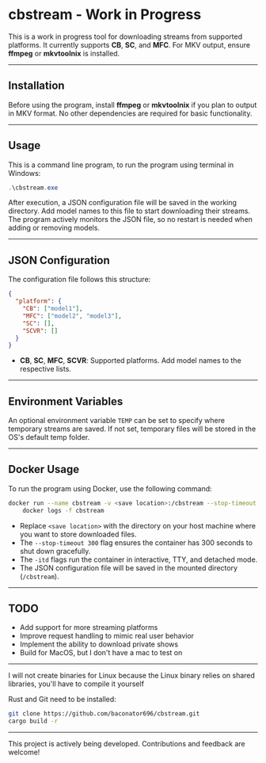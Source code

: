 
# cbstream - Work in Progress

This is a work in progress tool for downloading streams from supported platforms. It currently supports **CB**, **SC**, and **MFC**. For MKV output, ensure **ffmpeg** or **mkvtoolnix** is installed.

---

## Installation

Before using the program, install **ffmpeg** or **mkvtoolnix** if you plan to output in MKV format. No other dependencies are required for basic functionality.

---

## Usage

This is a command line program, to run the program using terminal in Windows:

```powershell
.\cbstream.exe
```

After execution, a JSON configuration file will be saved in the working directory. Add model names to this file to start downloading their streams. The program actively monitors the JSON file, so no restart is needed when adding or removing models.

---

## JSON Configuration

The configuration file follows this structure:

```json
{
  "platform": {
    "CB": ["model1"],
    "MFC": ["model2", "model3"],
    "SC": [],
    "SCVR": []
  }
}
```

- **CB**, **SC**, **MFC**, **SCVR**: Supported platforms. Add model names to the respective lists.

---

## Environment Variables

An optional environment variable `TEMP` can be set to specify where temporary streams are saved. If not set, temporary files will be stored in the OS's default temp folder.

---

## Docker Usage

To run the program using Docker, use the following command:

```bash
docker run --name cbstream -v <save location>:/cbstream --stop-timeout 300 -itd ghcr.io/baconator696/cbstream:latest && \
    docker logs -f cbstream
```

- Replace `<save location>` with the directory on your host machine where you want to store downloaded files.
- The `--stop-timeout 300` flag ensures the container has 300 seconds to shut down gracefully.
- The `-itd` flags run the container in interactive, TTY, and detached mode.
- The JSON configuration file will be saved in the mounted directory (`/cbstream`).

---

## TODO
- Add support for more streaming platforms
- Improve request handling to mimic real user behavior
- Implement the ability to download private shows
- Build for MacOS, but I don't have a mac to test on

---
I will not create binaries for Linux because the Linux binary relies on shared libraries, you'll have to compile it yourself

Rust and Git need to be installed:
```bash
git clone https://github.com/baconator696/cbstream.git
cargo build -r
```
---

This project is actively being developed. Contributions and feedback are welcome!